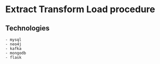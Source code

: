 # Extract Transform Load procedure

## Technologies
    - mysql
    - neo4j
    - kafka
    - mongodb
    - flask